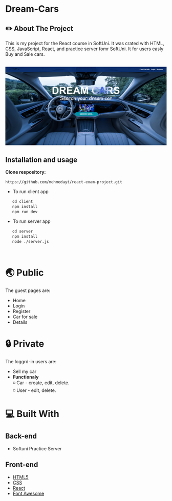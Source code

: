 # Dream-Cars

## :pencil2: About The Project

This is my project for the React course in SoftUni. It was crated with HTML, CSS, JavaScript, React, and practice server fomr SoftUni. It for users easly Buy and Sale cars.

<br/>

<img alt="dream-cars" src="./client/public/images/dream-cars.png" />

<br/>

## Installation and usage
 
**Clone respository:**
 
 ```
 https://github.com/mehmedayt/react-exam-project.git
 ```
 
 * To run client app
   <br/>
 ```
    cd client 
    npm install
    npm run dev
 ```
 * To run server app
    <br/>
 ```
    cd server
    npm install
    node ./server.js
 ```
 
 <br/>

# :earth_asia: Public

The guest pages are:

* Home
* Login
* Register
* Car for sale
* Details

# :lock: Private

The loggrd-in users are:

* Sell my car
* **Functionaly**
  <br/>
  :white_medium_small_square: Car - create, edit, delete.
    <br/>
  :white_medium_small_square: User - edit, delete.

# :computer:  Built With

## Back-end

- Softuni Practice Server

## Front-end

- [HTML5](https://developer.mozilla.org/en-US/docs/Glossary/HTML5)
- [CSS](https://developer.mozilla.org/en-US/docs/Web/CSS)
- [React](https://reactjs.org/)
- [Font Awesome](https://fontawesome.com/v5.15/how-to-use/on-the-web/using-with/react)
